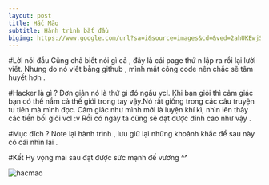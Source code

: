```yaml
---
layout: post
title: Hắc Mão
subtitle: Hành trình bắt đầu
bigimg: https://www.google.com/url?sa=i&source=images&cd=&ved=2ahUKEwjSgtiDqcjiAhWXXisKHUw7BvQQjRx6BAgBEAU&url=https%3A%2F%2Fbaoquocte.vn%2Fthan-thai-sieu-dang-yeu-cua-mau-meo-nhat-ban-69716.html&psig=AOvVaw02AcLc587vWkwnqmzytaUC&ust=1559479752758468
---
```


#Lời nói đầu 
Cũng chả biết nói gì cả , đây là cái page thứ n lập ra rồi lại lười viết. Nhưng do nó viết bằng github , mình mất công code nên chắc sẽ tâm huyết hơn . 

#Hacker là gì ? 
Đơn giản nó là thứ gì đó ngầu vcl. Khi bạn giỏi thì cảm giác bạn có thể nắm cả thế giới trong tay vậy.Nó rất giống trong các câu truyện tu tiên mà mình đọc. Cảm giác như mình mới là luyện khí kì, nhìn lên thấy các tiền bối giỏi vcl :v Rồi có ngày ta cũng sẽ đạt được đỉnh cao như vậy . 

#Mục đích ? 
Note lại hành trình , lưu giữ lại những khoảnh khắc để sau này có cái nhìn lại .

#Kết 
Hy vọng mai sau đạt được sức mạnh đế vương ^^ 

![hacmao](https://image.giaoducthoidai.vn/dataimages/201101/original/images460538_images424199_470369ca_cat43.jpg?width=500)
